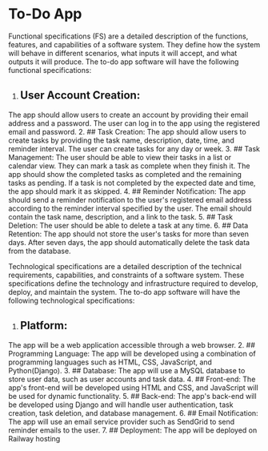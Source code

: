 # To-Do App



Functional specifications (FS) are a detailed description of the functions, features, and capabilities of a software system. They define how the system will behave in different scenarios, what inputs it will accept, and what outputs it will produce.
The to-do app software will have the following functional specifications:
1.	## User Account Creation:
 The app should allow users to create an account by providing their email address and a password. The user can log in to the app using the registered email and password.
2.	## Task Creation: 
The app should allow users to create tasks by providing the task name, description, date, time, and reminder interval. The user can create tasks for any day or week.
3.	## Task Management:
 The user should be able to view their tasks in a list or calendar view. They can mark a task as complete when they finish it. The app should show the completed tasks as completed and the remaining tasks as pending. If a task is not completed by the expected date and time, the app should mark it as skipped.
4.	## Reminder Notification: 
The app should send a reminder notification to the user's registered email address according to the reminder interval specified by the user. The email should contain the task name, description, and a link to the task.
5.	## Task Deletion:
 The user should be able to delete a task at any time.
6.	## Data Retention: 
The app should not store the user's tasks for more than seven days. After seven days, the app should automatically delete the task data from the database.



Technological specifications are a detailed description of the technical requirements, capabilities, and constraints of a software system. These specifications define the technology and infrastructure required to develop, deploy, and maintain the system.
The to-do app software will have the following technological specifications:
1.	## Platform: 
The app will be a web application accessible through a web browser.
2.	## Programming Language: 
The app will be developed using a combination of programming languages such as HTML, CSS, JavaScript, and Python(Django).
3.	## Database: 
The app will use a MySQL database to store user data, such as user accounts and task data.
4.	## Front-end:
 The app's front-end will be developed using HTML and CSS, and JavaScript will be used for dynamic functionality.
5.	## Back-end: 
The app's back-end will be developed using Django and will handle user authentication, task creation, task deletion, and database management.
6.	## Email Notification: 
The app will use an email service provider such as SendGrid to send reminder emails to the user.
7.	## Deployment: 
The app will be deployed on Railway hosting
